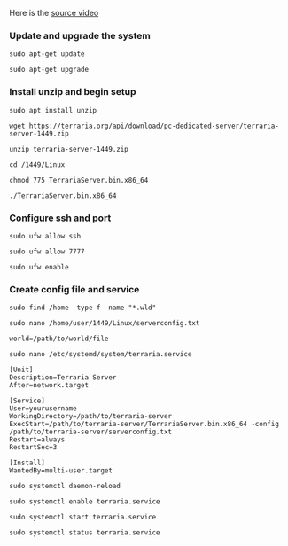 Here is the [source video](https://youtu.be/-bPa5i2OtdI)

### Update and upgrade the system
```
sudo apt-get update
```

```
sudo apt-get upgrade
```
### Install unzip and begin setup
```
sudo apt install unzip
```

```
wget https://terraria.org/api/download/pc-dedicated-server/terraria-server-1449.zip
```

```
unzip terraria-server-1449.zip
```

```
cd /1449/Linux
```

```
chmod 775 TerrariaServer.bin.x86_64
```

```
./TerrariaServer.bin.x86_64
```
### Configure ssh and port
```
sudo ufw allow ssh
```

```
sudo ufw allow 7777
```

```
sudo ufw enable
```
### Create config file and service
```
sudo find /home -type f -name "*.wld"
```

```
sudo nano /home/user/1449/Linux/serverconfig.txt
```

```
world=/path/to/world/file
```

```
sudo nano /etc/systemd/system/terraria.service
```

```
[Unit]
Description=Terraria Server
After=network.target

[Service]
User=yourusername
WorkingDirectory=/path/to/terraria-server
ExecStart=/path/to/terraria-server/TerrariaServer.bin.x86_64 -config /path/to/terraria-server/serverconfig.txt
Restart=always
RestartSec=3

[Install]
WantedBy=multi-user.target
```

```
sudo systemctl daemon-reload
```

```
sudo systemctl enable terraria.service
```

```
sudo systemctl start terraria.service
```

```
sudo systemctl status terraria.service
```
